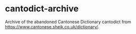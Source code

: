# cantodict-archive
Archive of the abandoned Cantonese Dictionary cantodict from https://www.cantonese.sheik.co.uk/dictionary/.
